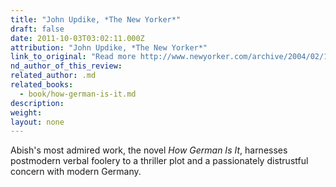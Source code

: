 ```yaml
---
title: "John Updike, *The New Yorker*"
draft: false
date: 2011-10-03T03:02:11.000Z
attribution: "John Updike, *The New Yorker*"
link_to_original: "Read more http://www.newyorker.com/archive/2004/02/16/040216crbo_books#ixzz1ZgTcDSeO"
nd_author_of_this_review:
related_author: .md
related_books:
  - book/how-german-is-it.md
description:
weight:
layout: none
---
```

Abish's most admired work, the novel *How German Is It*, harnesses postmodern verbal foolery to a thriller plot and a passionately distrustful concern with modern Germany.

